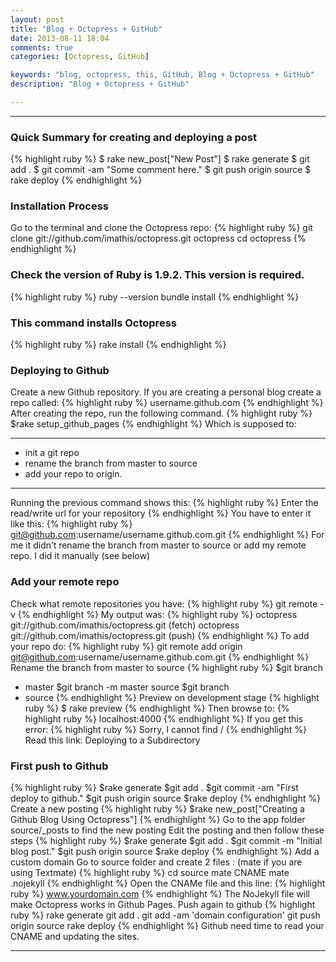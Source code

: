 ```yaml
---
layout: post
title: "Blog + Octopress + GitHub"
date: 2013-08-11 18:04
comments: true
categories: [Octopress, GitHub]

keywords: "blog, octopress, this, GitHub, Blog + Octopress + GitHub"
description: "Blog + Octopress + GitHub"

---
```


---

<!--more-->
### Quick Summary for creating and deploying a post
{% highlight ruby %}
$ rake new_post["New Post"]
$ rake generate
$ git add .
$ git commit -am "Some comment here." 
$ git push origin source
$ rake deploy
{% endhighlight %}

### Installation Process
Go to the terminal and clone the Octopress repo:
{% highlight ruby %}
git clone git://github.com/imathis/octopress.git octopress
cd octopress
{% endhighlight %}
### Check the version of Ruby is 1.9.2. This version is required.
{% highlight ruby %}
ruby --version
bundle install
{% endhighlight %}
### This command installs Octopress
{% highlight ruby %}
rake install
{% endhighlight %}
### Deploying to Github
Create a new Github repository. If you are creating a personal blog create a repo called:
{% highlight ruby %}
username.github.com
{% endhighlight %}
After creating the repo, run the following command.
{% highlight ruby %}
$rake setup_github_pages
{% endhighlight %}
Which is supposed to:
___
* init a git repo
* rename the branch from master to source
* add your repo to origin.
___

Running the previous command shows this:
{% highlight ruby %}
Enter the read/write url for your repository
{% endhighlight %}
You have to enter it like this:
{% highlight ruby %}
git@github.com:username/username.github.com.git
{% endhighlight %}
For me it didn’t rename the branch from master to source or add my remote repo. I did it manually (see below)
### Add your remote repo
Check what remote repositories you have:
{% highlight ruby %}
git remote -v
{% endhighlight %}
My output was:
{% highlight ruby %}
octopress   git://github.com/imathis/octopress.git (fetch)
octopress   git://github.com/imathis/octopress.git (push)
{% endhighlight %}
To add your repo do:
{% highlight ruby %}
git remote add origin git@github.com:username/username.github.com.git
{% endhighlight %}
Rename the branch from master to source
{% highlight ruby %}
$git branch
* master
$git branch -m master source
$git branch
* source
{% endhighlight %}
Preview on development stage
{% highlight ruby %}
$ rake preview
{% endhighlight %}
Then browse to:
{% highlight ruby %}
localhost:4000
{% endhighlight %}
If you get this error:
{% highlight ruby %}
Sorry, I cannot find /
{% endhighlight %}
Read this link: Deploying to a Subdirectory
### First push to Github
{% highlight ruby %}
$rake generate
$git add .
$git commit -am "First deploy to github." 
$git push origin source
$rake deploy
{% endhighlight %}
Create a new posting
{% highlight ruby %}
$rake new_post["Creating a Github Blog Using Octopress"]
{% endhighlight %}
Go to the app folder source/_posts to find the new posting
Edit the posting and then follow these steps
{% highlight ruby %}
$rake generate
$git add .
$git commit -m "Initial blog post." 
$git push origin source
$rake deploy
{% endhighlight %}
Add a custom domain
Go to source folder and create 2 files :
(mate if you are using Textmate)
{% highlight ruby %}
cd source
mate CNAME
mate .nojekyll
{% endhighlight %}
Open the CNAMe file and this line:
{% highlight ruby %}
www.yourdomain.com
{% endhighlight %}
The NoJekyll file will make Octopress works in Github Pages.
Push again to github
{% highlight ruby %}
rake generate
git add .
git add -am 'domain configuration'
git push origin source
rake deploy
{% endhighlight %}
Github need time to read your CNAME and updating the sites.
___